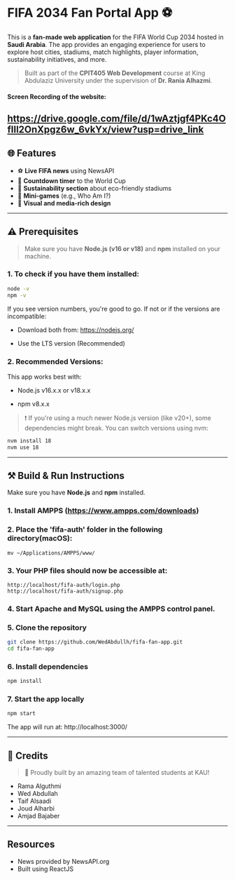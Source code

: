 # FIFA 2034 Fan Portal App ⚽

This is a **fan-made web application** for the FIFA World Cup 2034 hosted in **Saudi Arabia**. The app provides an engaging experience for users to explore host cities, stadiums, match highlights, player information, sustainability initiatives, and more.  
> Built as part of the **CPIT405 Web Development** course at King Abdulaziz University under the supervision of **Dr. Rania Alhazmi**.

#### Screen Recording of the website:
https://drive.google.com/file/d/1wAztjgf4PKc4OfIIl2OnXpgz6w_6vkYx/view?usp=drive_link
---

## 🌐  Features

- ⚽ **Live FIFA news** using NewsAPI  
- 🌌 **Countdown timer** to the World Cup  
- 🌿 **Sustainability section** about eco-friendly stadiums  
- 🧠 **Mini-games** (e.g., Who Am I?)  
- 📸 **Visual and media-rich design**

---
## ⚠️ Prerequisites
> Make sure you have **Node.js (v16 or v18)** and **npm** installed on your machine.

### 1. To check if you have them installed:
```bash
node -v
npm -v
```
If you see version numbers, you're good to go. If not or if the versions are incompatible:

- Download both from: https://nodejs.org/

- Use the LTS version (Recommended)

### 2. Recommended Versions:
This app works best with:
- Node.js v16.x.x or v18.x.x

- npm v8.x.x
> ❗ If you're using a much newer Node.js version (like v20+), some dependencies might break. You can switch versions using nvm:
```bash
nvm install 18
nvm use 18
```

---

## ⚒️ Build & Run Instructions

Make sure you have **Node.js** and **npm** installed.

### 1. Install AMPPS (https://www.ampps.com/downloads)


### 2. Place the 'fifa-auth' folder in the following directory(macOS):
    mv ~/Applications/AMPPS/www/
    

### 3. Your PHP files should now be accessible at:
    http://localhost/fifa-auth/login.php
    http://localhost/fifa-auth/signup.php

### 4. Start Apache and MySQL using the AMPPS control panel.

### 5. Clone the repository

```bash
git clone https://github.com/WedAbdullh/fifa-fan-app.git
cd fifa-fan-app 
```

### 6. Install dependencies

```bash
npm install
```
### 7. Start the app locally

```bash
npm start
```

The app will run at:
http://localhost:3000/

---

## 👥 Credits
> 🚀 Proudly built by an amazing team of talented students at KAU!
- Rama Alguthmi  
- Wed Abdullah  
- Taif Alsaadi  
- Joud Alharbi  
- Amjad Bajaber
  
---
## Resources
- News provided by NewsAPI.org
- Built using ReactJS


